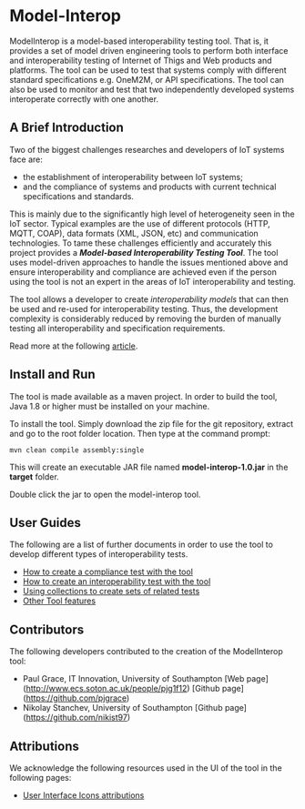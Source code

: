 # Model-Interop
ModelInterop is a model-based interoperability testing tool. That is, it provides
a set of model driven engineering tools to perform both interface and interoperability 
testing of Internet of Thigs and Web products and platforms. The tool can be used 
to test that systems comply with different standard specifications e.g. OneM2M, or
API specifications. The tool can also be used to monitor and test that two
independently developed systems interoperate correctly with one another.

## A Brief Introduction
Two of the biggest challenges researches and developers of IoT systems face are:
* the establishment of interoperability between IoT systems;
* and the compliance of systems and products with current technical specifications and standards.

This is mainly due to the significantly high level of heterogeneity seen in the IoT 
sector. Typical examples are the use of different protocols (HTTP, MQTT, COAP), 
data formats (XML, JSON, etc) and communication technologies. To tame these 
challenges efficiently and accurately this project provides a **_Model-based Interoperability Testing Tool_**. 
The tool uses model-driven approaches to handle the issues mentioned above and 
ensure interoperability and compliance are achieved even if the person using the 
tool is not an expert in the areas of IoT interoperability and testing. 

The tool allows a developer to create _interoperability models_ that can then be
used and re-used for interoperability testing. Thus, the development complexity is considerably 
reduced by removing the burden of manually testing all interoperability and specification requirements.

Read more at the following [article](https://link.springer.com/article/10.1007/s12243-015-0487-2).

## Install and Run

The tool is made available as a maven project. In order to build the tool, Java 1.8 or 
higher must be installed on your machine.

To install the tool. Simply download the zip file for the git repository, extract and 
go to the root folder location. Then type at the command prompt:

```
mvn clean compile assembly:single
```

This will create an executable JAR file named __model-interop-1.0.jar__ in the __target__
folder. 

Double click the jar to open the model-interop tool.

## User Guides

The following are a list of further documents in order to use the tool to develop different types of interoperability tests.
* [How to create a compliance test with the tool](docs/userguide.md)
* [How to create an interoperability test with the tool](docs/interop.md)
* [Using collections to create sets of related tests](docs/collections.md)
* [Other Tool features](docs/features.md)
 

## Contributors
The following developers contributed to the creation of the ModelInterop tool: 
* Paul Grace, IT Innovation, University of Southampton [Web page] (http://www.ecs.soton.ac.uk/people/pjg1f12) [Github page] (https://github.com/pjgrace)
* Nikolay Stanchev, University of Southampton [Github page] (https://github.com/nikist97) 

## Attributions
We acknowledge the following resources used in the UI of the tool in the following pages:
* [User Interface Icons attributions](docs/attributions.md)